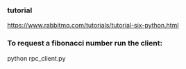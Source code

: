 
### tutorial
https://www.rabbitmq.com/tutorials/tutorial-six-python.html


### To request a fibonacci number run the client:

python rpc_client.py
